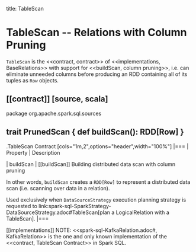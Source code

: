title: TableScan

# TableScan -- Relations with Column Pruning

`TableScan` is the <<contract, contract>> of <<implementations, BaseRelations>> with support for <<buildScan, column pruning>>, i.e. can eliminate unneeded columns before producing an RDD containing all of its tuples as `Row` objects.

[[contract]]
[source, scala]
----
package org.apache.spark.sql.sources

trait PrunedScan {
  def buildScan(): RDD[Row]
}
----

.TableScan Contract
[cols="1m,2",options="header",width="100%"]
|===
| Property
| Description

| buildScan
| [[buildScan]] Building distributed data scan with column pruning

In other words, `buildScan` creates a `RDD[Row]` to represent a distributed data scan (i.e. scanning over data in a relation).

Used exclusively when `DataSourceStrategy` execution planning strategy is requested to link:spark-sql-SparkStrategy-DataSourceStrategy.adoc#TableScan[plan a LogicalRelation with a TableScan].
|===

[[implementations]]
NOTE: <<spark-sql-KafkaRelation.adoc#, KafkaRelation>> is the one and only known implementation of the <<contract, TableScan Contract>> in Spark SQL.
